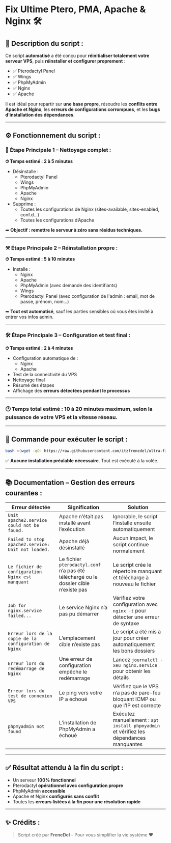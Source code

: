 # Fix Ultime Ptero, PMA, Apache & Nginx 🛠️

## 📜 Description du script :

Ce script **automatisé** a été conçu pour **réinitialiser totalement votre serveur VPS**, puis **réinstaller et configurer proprement** :

- ✅ Pterodactyl Panel  
- ✅ Wings  
- ✅ PhpMyAdmin  
- ✅ Nginx  
- ✅ Apache  

Il est idéal pour repartir sur **une base propre**, résoudre les **conflits entre Apache et Nginx**, les **erreurs de configurations corrompues**, et les **bugs d’installation des dépendances**.

---

## ⚙️ Fonctionnement du script :

### 🧹 Étape Principale 1 – Nettoyage complet :
**⏱ Temps estimé : 2 à 5 minutes**

- Désinstalle :
  - Pterodactyl Panel
  - Wings
  - PhpMyAdmin
  - Apache
  - Nginx
- Supprime :
  - Toutes les configurations de Nginx (sites-available, sites-enabled, conf.d…)
  - Toutes les configurations d’Apache

➡ **Objectif : remettre le serveur à zéro sans résidus techniques.**

---

### ⚒️ Étape Principale 2 – Réinstallation propre :
**⏱ Temps estimé : 5 à 10 minutes**

- Installe :
  - Nginx
  - Apache
  - PhpMyAdmin (avec demande des identifiants)
  - Wings
  - Pterodactyl Panel (avec configuration de l'admin : email, mot de passe, prénom, nom…)

➡ **Tout est automatisé**, sauf les parties sensibles où vous êtes invité à entrer vos infos admin.

---

### 🛠️ Étape Principale 3 – Configuration et test final :
**⏱ Temps estimé : 2 à 4 minutes**

- Configuration automatique de :
  - Nginx
  - Apache
- Test de la connectivité du VPS
- Nettoyage final
- Résumé des étapes
- Affichage des **erreurs détectées pendant le processus**

---

### 🕐 Temps total estimé : **10 à 20 minutes maximum**, selon la puissance de votre VPS et la vitesse réseau.

---

## 📌 Commande pour exécuter le script :

```bash
bash <(wget -qO- https://raw.githubusercontent.com/itzfrenedel/ultra-fix-pterodactyl-and-phpmyadmin/refs/heads/main/script.sh)
```

✅ **Aucune installation préalable nécessaire**. Tout est exécuté à la volée.

---

## 📚 Documentation – Gestion des erreurs courantes :

| Erreur détectée                                           | Signification                                                           | Solution                                                                                      |
|-----------------------------------------------------------|------------------------------------------------------------------------|-----------------------------------------------------------------------------------------------|
| `Unit apache2.service could not be found.`                | Apache n’était pas installé avant l’exécution                          | Ignorable, le script l’installe ensuite automatiquement                                       |
| `Failed to stop apache2.service: Unit not loaded.`        | Apache déjà désinstallé                                                | Aucun impact, le script continue normalement                                                  |
| `Le fichier de configuration Nginx est manquant`          | Le fichier `pterodactyl.conf` n’a pas été téléchargé ou le dossier cible n’existe pas | Le script crée le répertoire manquant et télécharge à nouveau le fichier                     |
| `Job for nginx.service failed...`                         | Le service Nginx n’a pas pu démarrer                                   | Vérifiez votre configuration avec `nginx -t` pour détecter une erreur de syntaxe             |
| `Erreur lors de la copie de la configuration de Nginx`   | L’emplacement cible n’existe pas                                       | Le script a été mis à jour pour créer automatiquement les bons dossiers                      |
| `Erreur lors du redémarrage de Nginx`                     | Une erreur de configuration empêche le redémarrage                     | Lancez `journalctl -xeu nginx.service` pour obtenir les détails                              |
| `Erreur lors du test de connexion VPS`                    | Le ping vers votre IP a échoué                                         | Vérifiez que le VPS n’a pas de pare-feu bloquant ICMP ou que l’IP est correcte              |
| `phpmyadmin not found`                                   | L’installation de PhpMyAdmin a échoué                                 | Exécutez manuellement : `apt install phpmyadmin` et vérifiez les dépendances manquantes      |

---

## ✅ Résultat attendu à la fin du script :
- Un serveur **100% fonctionnel**
- Pterodactyl **opérationnel avec configuration propre**
- PhpMyAdmin **accessible**
- Apache et Nginx **configurés sans conflit**
- Toutes les **erreurs listées à la fin pour une résolution rapide**

---

## ✨ Crédits :
> Script créé par **FreneDel** – Pour vous simplifier la vie système ❤️
